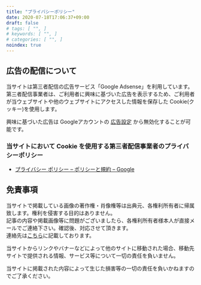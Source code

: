 ```yaml
---
title: "プライバシーポリシー"
date: 2020-07-18T17:06:37+09:00
draft: false
# tags: [ "", ]
# keywords: [ "", ]
# categories: [ "", ]
noindex: true
---
```



## 広告の配信について

当サイトは第三者配信の広告サービス「Google Adsense」を利用しています。  
第三者配信事業者は、ご利用者に興味に基づいた広告を表示するため、ご利用者が当ウェブサイトや他のウェブサイトにアクセスした情報を保存した Cookie(クッキー)を使用します。  

興味に基づいた広告は Googleアカウントの [広告設定](https://adssettings.google.com/authenticated) から無効化することが可能です。  

### 当サイトにおいて Cookie を使用する第三者配信事業者のプライバシーポリシー

 * [プライバシー ポリシー – ポリシーと規約 – Google](https://policies.google.com/privacy?hl=ja)


## 免責事項

当サイトで掲載している画像の著作権・肖像権等は出典元、各権利所有者に帰属致します。権利を侵害する目的はありません。  
記事の内容や掲載画像等に問題がございましたら、各権利所有者様本人が直接メールでご連絡下さい。確認後、対応させて頂きます。  
連絡先は[こちら](/about/#contact)に記載しております。  

当サイトからリンクやバナーなどによって他のサイトに移動された場合、移動先サイトで提供される情報、サービス等について一切の責任を負いません。  

当サイトに掲載された内容によって生じた損害等の一切の責任を負いかねますのでご了承ください。  

